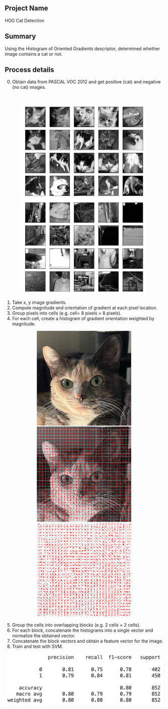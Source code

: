 ## Project Name 
HOG Cat Detection <br>

## Summary
Using the Histogram of Oriented Gradients descriptor, determined whether image contains a cat
or not.

## Process details
0. Obtain data from PASCAL VOC 2012 and get positive (cat) and negative (no cat)
images. 
<br>
<p align="center">
<img src="data/cats.png" width="400"/>
<img src="data/non_cats.png" width="400"/>
</p>

1. Take x, y image gradients. <br>
2. Compute magnitude and orientation of gradient at each pixel location. <br>
3. Group pixels into cells (e.g. cell= 8 pixels $\times$ 8 pixels). <br>
4. For each cell, create a histogram of gradient orientation weighted by magnitude. <br>

<p align="center">
<img src="data/nyuma.jpeg" width="300"/>
<img src="data/nyuma_gradient.png" width="300"/>
<img src="data/gradient.png" width="300"/>
</p>

5. Group the cells into overlapping blocks (e.g. 2 cells $\times$ 2 cells). <br>
6. For each block, concatenate the histograms into a single vector and normalize the obtained vector. <br>
7. Concatenate the block vectors and obtain a feature vector for the image.
8. Train and test with SVM.

<p align="center">
<img src="data/svm_result.png" width="500"/>
</p>

